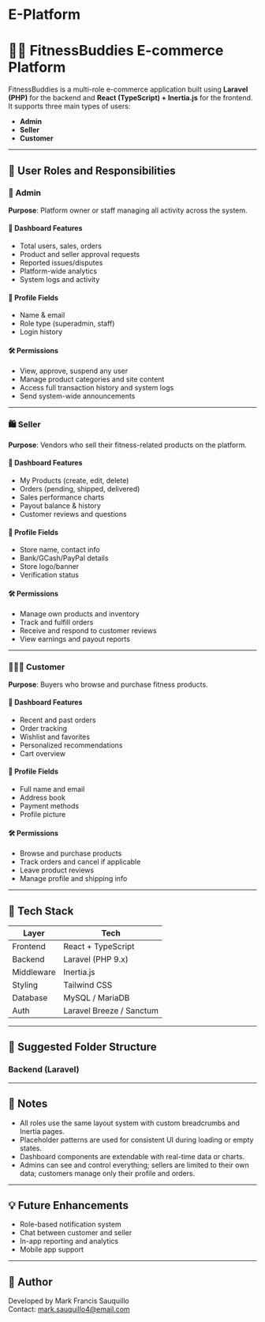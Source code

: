 ﻿# E-Platform
# 🏋️‍♂️ FitnessBuddies E-commerce Platform

FitnessBuddies is a multi-role e-commerce application built using **Laravel (PHP)** for the backend and **React (TypeScript) + Inertia.js** for the frontend. It supports three main types of users:

- **Admin**
- **Seller**
- **Customer**

---

## 🚦 User Roles and Responsibilities

### 👑 Admin

**Purpose**: Platform owner or staff managing all activity across the system.

#### 🧩 Dashboard Features
- Total users, sales, orders
- Product and seller approval requests
- Reported issues/disputes
- Platform-wide analytics
- System logs and activity

#### 🔐 Profile Fields
- Name & email
- Role type (superadmin, staff)
- Login history

#### 🛠 Permissions
- View, approve, suspend any user
- Manage product categories and site content
- Access full transaction history and system logs
- Send system-wide announcements

---

### 🛍 Seller

**Purpose**: Vendors who sell their fitness-related products on the platform.

#### 🧩 Dashboard Features
- My Products (create, edit, delete)
- Orders (pending, shipped, delivered)
- Sales performance charts
- Payout balance & history
- Customer reviews and questions

#### 🔐 Profile Fields
- Store name, contact info
- Bank/GCash/PayPal details
- Store logo/banner
- Verification status

#### 🛠 Permissions
- Manage own products and inventory
- Track and fulfill orders
- Receive and respond to customer reviews
- View earnings and payout reports

---

### 🧑‍🤝‍🧑 Customer

**Purpose**: Buyers who browse and purchase fitness products.

#### 🧩 Dashboard Features
- Recent and past orders
- Order tracking
- Wishlist and favorites
- Personalized recommendations
- Cart overview

#### 🔐 Profile Fields
- Full name and email
- Address book
- Payment methods
- Profile picture

#### 🛠 Permissions
- Browse and purchase products
- Track orders and cancel if applicable
- Leave product reviews
- Manage profile and shipping info

---

## 🧱 Tech Stack

| Layer       | Tech                    |
|-------------|--------------------------|
| Frontend    | React + TypeScript       |
| Backend     | Laravel (PHP 9.x)        |
| Middleware  | Inertia.js               |
| Styling     | Tailwind CSS             |
| Database    | MySQL / MariaDB          |
| Auth        | Laravel Breeze / Sanctum |

---

## 📁 Suggested Folder Structure

### Backend (Laravel)

---

## 📌 Notes

- All roles use the same layout system with custom breadcrumbs and Inertia pages.
- Placeholder patterns are used for consistent UI during loading or empty states.
- Dashboard components are extendable with real-time data or charts.
- Admins can see and control everything; sellers are limited to their own data; customers manage only their profile and orders.

---

## 💡 Future Enhancements

- Role-based notification system
- Chat between customer and seller
- In-app reporting and analytics
- Mobile app support

---

## 👤 Author

Developed by Mark Francis Sauquillo  
Contact: mark.sauquillo4@email.com



